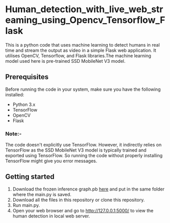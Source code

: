# Human_detection_with_live_web_streaming_using_Opencv_Tensorflow_Flask
This is a python code that uses machine learning to detect humans in real time and stream the output as video in a simple Flask web application. It utilises OpenCV, Tensorflow, and Flask libraries.The machine learning model used here is pre-trained SSD MobileNet V3 model.
## Prerequisites
Before running the code in your system, make sure you have the following installed:
* Python 3.x
* TensorFlow
* OpenCV
* Flask
### Note:-
The code doesn't explicitly use TensorFlow. However, it indirectly relies on TensorFlow as the SSD MobileNet V3 model is typically trained and exported using TensorFlow. So running the code without properly installing TensorFlow might give you error messages.
## Getting started
1. Download the frozen inference graph.pb [here]([frozen_inference_graph.pb](https://github.com/Aditya-Manoj/ObjectDetector/blob/main/frozen_inference_graph.pb)) and put in the same folder where the main.py is saved.
2. Download all the files in this repository or clone this repository.
3. Run main.py.
4. Open your web browser and go to http://127.0.0.1:5000/ to view the human detection in local web server.
